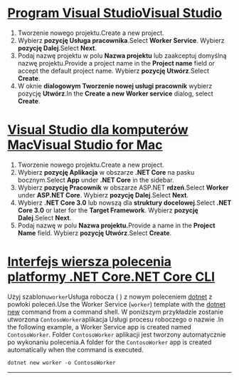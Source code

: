 # <a name="visual-studio"></a>[<span data-ttu-id="f7cec-101">Program Visual Studio</span><span class="sxs-lookup"><span data-stu-id="f7cec-101">Visual Studio</span></span>](#tab/visual-studio)

1. <span data-ttu-id="f7cec-102">Tworzenie nowego projektu.</span><span class="sxs-lookup"><span data-stu-id="f7cec-102">Create a new project.</span></span>
1. <span data-ttu-id="f7cec-103">Wybierz **pozycję Usługa pracownika**.</span><span class="sxs-lookup"><span data-stu-id="f7cec-103">Select **Worker Service**.</span></span> <span data-ttu-id="f7cec-104">Wybierz **pozycję Dalej**.</span><span class="sxs-lookup"><span data-stu-id="f7cec-104">Select **Next**.</span></span>
1. <span data-ttu-id="f7cec-105">Podaj nazwę projektu w polu **Nazwa projektu** lub zaakceptuj domyślną nazwę projektu.</span><span class="sxs-lookup"><span data-stu-id="f7cec-105">Provide a project name in the **Project name** field or accept the default project name.</span></span> <span data-ttu-id="f7cec-106">Wybierz **pozycję Utwórz**.</span><span class="sxs-lookup"><span data-stu-id="f7cec-106">Select **Create**.</span></span>
1. <span data-ttu-id="f7cec-107">W oknie **dialogowym Tworzenie nowej usługi pracownik** wybierz pozycję **Utwórz**.</span><span class="sxs-lookup"><span data-stu-id="f7cec-107">In the **Create a new Worker service** dialog, select **Create**.</span></span>

# <a name="visual-studio-for-mac"></a>[<span data-ttu-id="f7cec-108">Visual Studio dla komputerów Mac</span><span class="sxs-lookup"><span data-stu-id="f7cec-108">Visual Studio for Mac</span></span>](#tab/visual-studio-mac)

1. <span data-ttu-id="f7cec-109">Tworzenie nowego projektu.</span><span class="sxs-lookup"><span data-stu-id="f7cec-109">Create a new project.</span></span>
1. <span data-ttu-id="f7cec-110">Wybierz **pozycję Aplikacja** w obszarze **.NET Core** na pasku bocznym.</span><span class="sxs-lookup"><span data-stu-id="f7cec-110">Select **App** under **.NET Core** in the sidebar.</span></span>
1. <span data-ttu-id="f7cec-111">Wybierz **pozycję Pracownik** w obszarze ASP.NET **rdzeń**.</span><span class="sxs-lookup"><span data-stu-id="f7cec-111">Select **Worker** under **ASP.NET Core**.</span></span> <span data-ttu-id="f7cec-112">Wybierz **pozycję Dalej**.</span><span class="sxs-lookup"><span data-stu-id="f7cec-112">Select **Next**.</span></span>
1. <span data-ttu-id="f7cec-113">Wybierz **.NET Core 3.0** lub nowszą dla **struktury docelowej**.</span><span class="sxs-lookup"><span data-stu-id="f7cec-113">Select **.NET Core 3.0** or later for the **Target Framework**.</span></span> <span data-ttu-id="f7cec-114">Wybierz **pozycję Dalej**.</span><span class="sxs-lookup"><span data-stu-id="f7cec-114">Select **Next**.</span></span>
1. <span data-ttu-id="f7cec-115">Podaj nazwę w polu **Nazwa projektu.**</span><span class="sxs-lookup"><span data-stu-id="f7cec-115">Provide a name in the **Project Name** field.</span></span> <span data-ttu-id="f7cec-116">Wybierz **pozycję Utwórz**.</span><span class="sxs-lookup"><span data-stu-id="f7cec-116">Select **Create**.</span></span>

# <a name="net-core-cli"></a>[<span data-ttu-id="f7cec-117">Interfejs wiersza polecenia platformy .NET Core</span><span class="sxs-lookup"><span data-stu-id="f7cec-117">.NET Core CLI</span></span>](#tab/netcore-cli)

<span data-ttu-id="f7cec-118">Użyj szablonu`worker`Usługa robocza ( ) z nowym poleceniem [dotnet](/dotnet/core/tools/dotnet-new) z powłoki poleceń.</span><span class="sxs-lookup"><span data-stu-id="f7cec-118">Use the Worker Service (`worker`) template with the [dotnet new](/dotnet/core/tools/dotnet-new) command from a command shell.</span></span> <span data-ttu-id="f7cec-119">W poniższym przykładzie zostanie utworzona `ContosoWorker`aplikacja Usługi procesu roboczego o nazwie .</span><span class="sxs-lookup"><span data-stu-id="f7cec-119">In the following example, a Worker Service app is created named `ContosoWorker`.</span></span> <span data-ttu-id="f7cec-120">Folder `ContosoWorker` aplikacji jest tworzony automatycznie po wykonaniu polecenia.</span><span class="sxs-lookup"><span data-stu-id="f7cec-120">A folder for the `ContosoWorker` app is created automatically when the command is executed.</span></span>

```dotnetcli
dotnet new worker -o ContosoWorker
```

---
